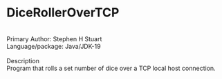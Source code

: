 # DiceRollerOverTCP
<br>Primary Author: Stephen H Stuart
<br>Language/package: Java/JDK-19
<br>
<br>Description
<br>Program that rolls a set number of dice over a TCP local host connection. 
